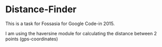 # Distance-Finder
This is a task for Fossasia for Google Code-in 2015.

I am using the haversine module for calculating the distance between 2 points (gps-coordinates)
